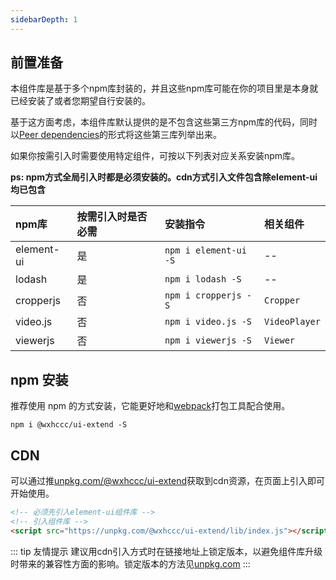 ```yaml
---
sidebarDepth: 1
---
```


## 前置准备

本组件库是基于多个npm库封装的，并且这些npm库可能在你的项目里是本身就已经安装了或者您期望自行安装的。

基于这方面考虑，本组件库默认提供的是不包含这些第三方npm库的代码，同时以[Peer dependencies](https://docs.npmjs.com/files/package.json#peerdependencies)的形式将这些第三库列举出来。

如果你按需引入时需要使用特定组件，可按以下列表对应关系安装npm库。 

**ps: npm方式全局引入时都是必须安装的。cdn方式引入文件包含除element-ui均已包含**

| npm库      | 按需引入时是否必需 | 安装指令              | 相关组件      |
| :--------- | :----------------- | :-------------------- | :------------ |
| element-ui | 是                 | `npm i element-ui -S` | --            |
| lodash     | 是                 | `npm i lodash -S`     | --            |
| cropperjs  | 否                 | `npm i cropperjs -S`  | `Cropper`     |
| video.js   | 否                 | `npm i video.js -S`   | `VideoPlayer` |
| viewerjs   | 否                 | `npm i viewerjs -S`   | `Viewer`      |


## npm 安装

推荐使用 npm 的方式安装，它能更好地和[webpack](https://webpack.js.org)打包工具配合使用。

```
npm i @wxhccc/ui-extend -S
```

## CDN

可以通过推[unpkg.com/@wxhccc/ui-extend](https://unpkg.com/@wxhccc/ui-extend)获取到cdn资源，在页面上引入即可开始使用。

``` html
<!-- 必须先引入element-ui组件库 -->
<!-- 引入组件库 -->
<script src="https://unpkg.com/@wxhccc/ui-extend/lib/index.js"></script>
```

::: tip 友情提示
建议用cdn引入方式时在链接地址上锁定版本，以避免组件库升级时带来的兼容性方面的影响。锁定版本的方法见[unpkg.com](https://unpkg.com)
:::
